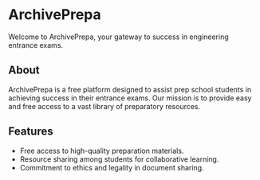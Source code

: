 # ArchivePrepa

Welcome to ArchivePrepa, your gateway to success in engineering entrance exams.

## About

ArchivePrepa is a free platform designed to assist prep school students in achieving success in their entrance exams. Our mission is to provide easy and free access to a vast library of preparatory resources.

## Features

- Free access to high-quality preparation materials.
- Resource sharing among students for collaborative learning.
- Commitment to ethics and legality in document sharing.
